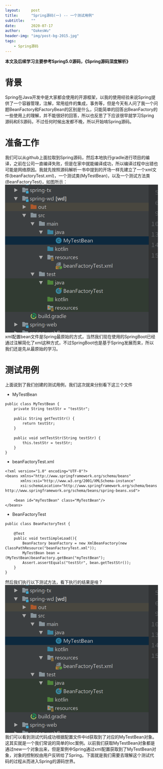 ```yaml
---
layout:     post
title:      "Spring源码(一) -- 一个测试用例"
subtitle:   ""
date:       2020-07-17
author:     "OakesWu"
header-img: "img/post-bg-2015.jpg"
tags:
    - Spring源码
---
```


**本文及后续学习主要参考Spring5.0源码，《Spring源码深度解析》**
# 背景
Spring在Java开发中是大家都会使用的开源框架，以我的使用经验来说Spring提供了一个容器管理，注解，常用组件的集成，事务等，但是今天有人问了我一个问题BeanFactory和FactoryBean的区别是什么，只能简单的回答出BeanFactory的一些使用上的理解，并不能很好的回答，所以也反思了下应该很早就学习Spring源码和ES源码，不过任何时候出发都不晚，所以开始啃Spring源码。
# 准备工作
我们可以从github上面拉取到Spring源码，然后本地执行gradle进行项目的编译，之前在公司一直编译失败，但是在家中就能编译成功，所以编译过程中出错也可能是网络原因。我就先按照源码解析一书中提到的开场一样先建立了一个xml文件(beanFactoryTest.xml)，一个测试类(MyTestBean)，以及一个测试方法类(BeanFactoryTest)，如图所示：
![](/img/doc/springcode/spring1one.png)xml配置bean文件是Spring最原始的方式，当然我们现在使用的SpringBoot已经通过注解简化了xml这种方式，不过SpringBoot也是基于Spring发展而来，所以我们还是先从最原始的学习。
# 测试用例
上面说到了我们创建的测试用例，我们这次就来分别看下这三个文件
- MyTestBean
```
public class MyTestBean {
    private String testStr = "testStr";

    public String getTestStr() {
        return testStr;
    }

    public void setTestStr(String testStr) {
        this.testStr = testStr;
    }
}
```
- beanFactoryTest.xml
```
<?xml version="1.0" encoding="UTF-8"?>
<beans xmlns="http://www.springframework.org/schema/beans"
       xmlns:xsi="http://www.w3.org/2001/XMLSchema-instance"
       xsi:schemaLocation="http://www.springframework.org/schema/beans http://www.springframework.org/schema/beans/spring-beans.xsd">

    <bean id="myTestBean" class="MyTestBean"/>
</beans>
```
- BeanFactoryTest
```
public class BeanFactoryTest {

    @Test
    public void testSimpleLoad(){
        BeanFactory beanFactory = new XmlBeanFactory(new ClassPathResource("beanFactoryTest.xml"));
        MyTestBean bean = (MyTestBean)beanFactory.getBean("myTestBean");
        Assert.assertEquals("testStr", bean.getTestStr());
    }
}
```
然后我们执行以下测试方法，看下执行的结果是啥？
![](/img/doc/springcode/spring1one.png)
我们可以看到测试代码成功根据配置文件中id获取到了对应的MyTestBean对象。这其实就是一个我们常说的简单的Ioc案例。以前我们获取MyTestBean对象都是通过new一个对象出来，但是案例中Spring通过xml配置获取到了MyTestBean对象，对象的控制权由用户反转给了Spring。下面就是我们需要去理解这个测试代码的过程从而进入Spring的源码世界。

